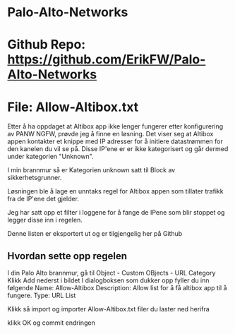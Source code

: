 # Palo-Alto-Networks
# Github Repo: https://github.com/ErikFW/Palo-Alto-Networks
# File: Allow-Altibox.txt

Etter å ha oppdaget at Altibox app ikke lenger fungerer etter konfigurering av PANW NGFW, prøvde jeg å finne en løsning.
Det viser seg at Altibox appen kontakter et knippe med IP adresser for å initiere datastrømmen for den kanelen du vil se på.
Disse IP'ene er er ikke kategorisert og går dermed under kategorien "Unknown". 

I min brannmur så er Kategorien unknown satt til Block av sikkerhetsgrunner.

Løsningen ble å lage en unntaks regel for Altibox appen som tillater trafikk fra de IP'ene det gjelder.

Jeg har satt opp et filter i loggene for å fange de IPene som blir stoppet og legger disse inn i regelen.

Denne listen er eksportert ut og er tilgjengelig her på Github 

## Hvordan sette opp regelen ##

I din Palo Alto brannmur, gå til Object - Custom OBjects - URL Category
Klikk Add nederst i bildet
I dialogboksen som dukker opp fyller du inn følgende
Name: Allow-Altibox
Description: Allow list for å få altibox app til å fungere.
Type: URL List

Klikk så import og importer Allow-Altibox.txt filer du laster ned herifra

klikk OK og commit endringen
